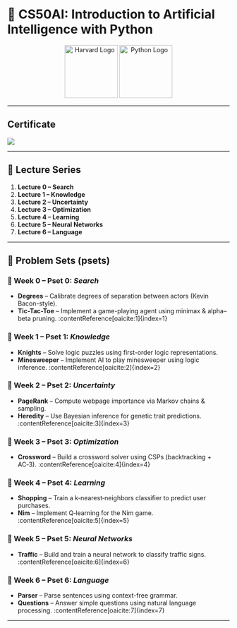 # 🤖 CS50AI: Introduction to Artificial Intelligence with Python

<p align="center">
  <img src="https://upload.wikimedia.org/wikipedia/commons/thumb/c/cc/Harvard_University_coat_of_arms.svg/1200px-Harvard_University_coat_of_arms.svg.png" alt="Harvard Logo" width="120" />
  <img src="https://cdn.jsdelivr.net/gh/devicons/devicon/icons/python/python-original.svg" alt="Python Logo" width="120" />
</p>

---

## Certificate

<img src="https://certificates.cs50.io/4e430343-fe78-4a98-88f9-7f2ea30491ad.pdf?size=letter">

---

## 🎥 Lecture Series

1. **Lecture 0 – Search**  
2. **Lecture 1 – Knowledge**  
3. **Lecture 2 – Uncertainty**  
4. **Lecture 3 – Optimization**  
5. **Lecture 4 – Learning**  
6. **Lecture 5 – Neural Networks**  
7. **Lecture 6 – Language**

---

## 📝 Problem Sets (psets)

### 🔹 Week 0 – Pset 0: *Search*
- **Degrees** – Calibrate degrees of separation between actors (Kevin Bacon-style).  
- **Tic-Tac-Toe** – Implement a game-playing agent using minimax & alpha–beta pruning. :contentReference[oaicite:1]{index=1}

### 🔹 Week 1 – Pset 1: *Knowledge*
- **Knights** – Solve logic puzzles using first-order logic representations.  
- **Minesweeper** – Implement AI to play minesweeper using logic inference. :contentReference[oaicite:2]{index=2}

### 🔹 Week 2 – Pset 2: *Uncertainty*
- **PageRank** – Compute webpage importance via Markov chains & sampling.  
- **Heredity** – Use Bayesian inference for genetic trait predictions. :contentReference[oaicite:3]{index=3}

### 🔹 Week 3 – Pset 3: *Optimization*
- **Crossword** – Build a crossword solver using CSPs (backtracking + AC‑3). :contentReference[oaicite:4]{index=4}

### 🔹 Week 4 – Pset 4: *Learning*
- **Shopping** – Train a k‑nearest‑neighbors classifier to predict user purchases.  
- **Nim** – Implement Q‑learning for the Nim game. :contentReference[oaicite:5]{index=5}

### 🔹 Week 5 – Pset 5: *Neural Networks*
- **Traffic** – Build and train a neural network to classify traffic signs. :contentReference[oaicite:6]{index=6}

### 🔹 Week 6 – Pset 6: *Language*
- **Parser** – Parse sentences using context-free grammar.  
- **Questions** – Answer simple questions using natural language processing. :contentReference[oaicite:7]{index=7}

---